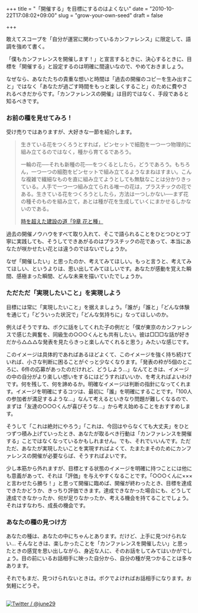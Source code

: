 +++
title = "「開催する」を目標にするのはよくない"
date = "2010-10-22T17:08:02+09:00"
slug = "grow-your-own-seed"
draft = false

+++

<p>敢えてスコープを「自分が運営に関わっているカンファレンス」に限定して、語調を強めて書く。</p>
<p>「僕もカンファレンスを開催します！」と宣言するときに、決心するときに、目標を「開催する」と設定するのは明確に間違いなので、やめておきましょう。</p>
<p>なぜなら、あなたたちの貴重な想いと時間は「過去の開催のコピーを生み出すこと」ではなく「あなたが過ごす時間をもっと楽しくすること」のために費やされるべきだからです。「カンファレンスの開催」は目的ではなく、手段であると知るべきです。</p>
<h3>お前の種を見せてみろ！</h3>
<p>受け売りではありますが、大好きな一節を紹介します。</p>
<blockquote><p>
生きている花をつくろうとすれば，ピンセットで細胞を一つ一つ物理的に組み立てるのではなく，種から育てるであろう。</p>
<p>一輪の花──それも新種の花──をつくるとしたら，どうであろう。もちろん，一つ一つの細胞をピンセットで組み立てるようなまねはすまい。こんな複雑で繊細なものを直に組み立てようとしても無駄なことは分かりきっている。人手で一つ一つ組み立てられる唯一の花は，プラスチックの花である。生きている花をつくろうとしたら，方法は一つしかない──まず花の種そのものを組み立て，あとは種が花を生成していくにまかせるしかないのである。</p>
<p><a class="quote" href="http://www.amazon.co.jp/dp/4306043061" title="Amazon.co.jp： 時を超えた建設の道: クリストファー アレグザンダー, Christopher Alexander, 平田 翰那: 本">時を超えた建設の道「9章 花と種」</a>
</p></blockquote>
<p>過去の開催ノウハウをすべて取り入れて、そこで語られることをひとつひとつ丁寧に実践しても、そうしてできあがるのはプラスチックの花であって、本当にあなたが咲かせたい花とは違うのではないでしょうか。</p>
<p>なぜ「開催したい」と思ったのか、考えてみてほしい。もっと言うと、考えてみてほしい、というよりは、思い出してみてほしいです。あなたが感動を覚えた瞬間、感極まった瞬間、どんな未来を描いていたでしょうか。</p>
<h3>ただただ「実現したいこと」を実現しよう</h3>
<p>目標には常に「実現したいこと」を据えましょう。「誰が」「誰と」「どんな体験を通じて」「どういった状況で」「どんな気持ちに」なってほしいのか。</p>
<p>例えばそうですね、ボクに話をしてくれた子の例だと「僕が東京のカンファレンスで感じた興奮を、同級生の○○○くんとも共有したい。彼は□□□な話が好きだから△△△な発表を見たらきっと楽しんでくれると思う」みたいな感じです。</p>
<p>このイメージは具体的であればあるほどよくて、このイメージを強く持ち続けていれば、小さな判断に困ることがぐっと少なくなります。「発表の枠が5個のところに、6件の応募があったのだけれど、どうしよう…」なんてときは、イメージの中の自分がより楽しい想いをするにはどうすればいいか、を考えればよいわけです。何を残して、何を諦めるか。明確なイメージは判断の指針になってくれます。イメージを明確にするコツは、最初に「誰」を明確にすることです。「100人の参加者が満足するような…」なんて考えるといきなり問題が難しくなるので、まずは「友達の○○○くんが喜びそうな…」から考え始めることをおすすめします。</p>
<p>そうして「これは絶対にやろう」「これは、今回はやらなくても大丈夫」をひとつずつ積み上げていったとき、あなたが取るべき行動は「カンファレンスを開催する」ことではなくなっているかもしれません。でも、それでいいんです。ただただ、あなたが実現したいことを実現すればよくて、たまたまそのためにカンファレンスの開催が必要ならば、そうすればよいです。</p>
<p>少し本筋から外れますが、目標とする状態のイメージを明確に持つことには他にも意義があって、それは「評価」を与えやすくなることです。「○○○くんに×××と言わせたら勝ち！」と思って開催に臨めば、開催が終わったとき、目標を達成できたかどうか、きっちり評価できます。達成できなかった場合にも、どうして達成できなかったか、何が足りなかったか、考える機会を持てることでしょう。それはすなわち、成長の機会です。</p>
<h3>あなたの種の見つけ方</h3>
<p>あなたの種は、あなたの中にちゃんとあります。だけど、上手に見つけられない… そんなときは、楽しかったことを「カンファレンスを開催したい」と思ったときの感覚を思い出しながら、身近な人に、そのお話をしてみてはいかがでしょう。目の前にいるお話相手に映った自分から、自分の種が見つかることは多々あります。</p>
<p>それでもまだ、見つけられないときは。ボクでよければお話相手になります。お気軽にどうぞ。</p>
<p><a href="http://twitter.com/june29/status/22594721330" title="Twitter / @june29"><br />
<img src="http://img.skitch.com/20101022-rsihkjxde9gucfmybp8bn14i2t.png" alt="Twitter / @june29" /><br />
</a></p>
